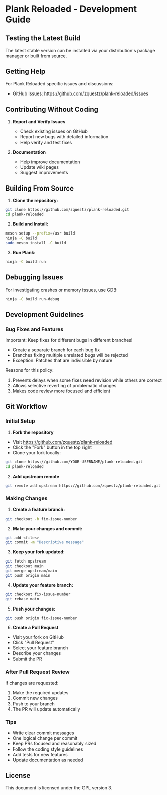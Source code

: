 # Plank Reloaded - Development Guide

## Testing the Latest Build

The latest stable version can be installed via your distribution's package manager or built from source.

## Getting Help

For Plank Reloaded specific issues and discussions:

- GitHub Issues: https://github.com/zquestz/plank-reloaded/issues

## Contributing Without Coding

1. **Report and Verify Issues**

   - Check existing issues on GitHub
   - Report new bugs with detailed information
   - Help verify and test fixes

2. **Documentation**

   - Help improve documentation
   - Update wiki pages
   - Suggest improvements

## Building From Source

1. **Clone the repository:**

```bash
git clone https://github.com/zquestz/plank-reloaded.git
cd plank-reloaded
```

2. **Build and Install:**

```bash
meson setup --prefix=/usr build
ninja -C build
sudo meson install -C build
```

3. **Run Plank:**

```bash
ninja -C build run
```

## Debugging Issues

For investigating crashes or memory issues, use GDB:

```bash
ninja -C build run-debug
```

## Development Guidelines

### Bug Fixes and Features

Important: Keep fixes for different bugs in different branches!

- Create a separate branch for each bug fix
- Branches fixing multiple unrelated bugs will be rejected
- Exception: Patches that are indivisible by nature

Reasons for this policy:

1. Prevents delays when some fixes need revision while others are correct
2. Allows selective reverting of problematic changes
3. Makes code review more focused and efficient

## Git Workflow

### Initial Setup

1. **Fork the repository**

- Visit https://github.com/zquestz/plank-reloaded
- Click the "Fork" button in the top right
- Clone your fork locally:

```bash
git clone https://github.com/YOUR-USERNAME/plank-reloaded.git
cd plank-reloaded
```

2. **Add upstream remote**

```bash
git remote add upstream https://github.com/zquestz/plank-reloaded.git
```

### Making Changes

1. **Create a feature branch:**

```bash
git checkout -b fix-issue-number
```

2. **Make your changes and commit:**

```bash
git add <files>
git commit -m "Descriptive message"
```

3. **Keep your fork updated:**

```bash
git fetch upstream
git checkout main
git merge upstream/main
git push origin main
```

4. **Update your feature branch:**

```bash
git checkout fix-issue-number
git rebase main
```

5. **Push your changes:**

```bash
git push origin fix-issue-number
```

6. **Create a Pull Request**

- Visit your fork on GitHub
- Click "Pull Request"
- Select your feature branch
- Describe your changes
- Submit the PR

### After Pull Request Review

If changes are requested:

1. Make the required updates
2. Commit new changes
3. Push to your branch
4. The PR will update automatically

### Tips

- Write clear commit messages
- One logical change per commit
- Keep PRs focused and reasonably sized
- Follow the coding style guidelines
- Add tests for new features
- Update documentation as needed

## License

This document is licensed under the GPL version 3.
